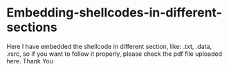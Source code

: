 # Embedding-shellcodes-in-different-sections
Here I have embedded the shellcode in different section, like: .txt, .data, .rsrc, so if you want to follow it properly, please check the pdf file uploaded here.
Thank You
